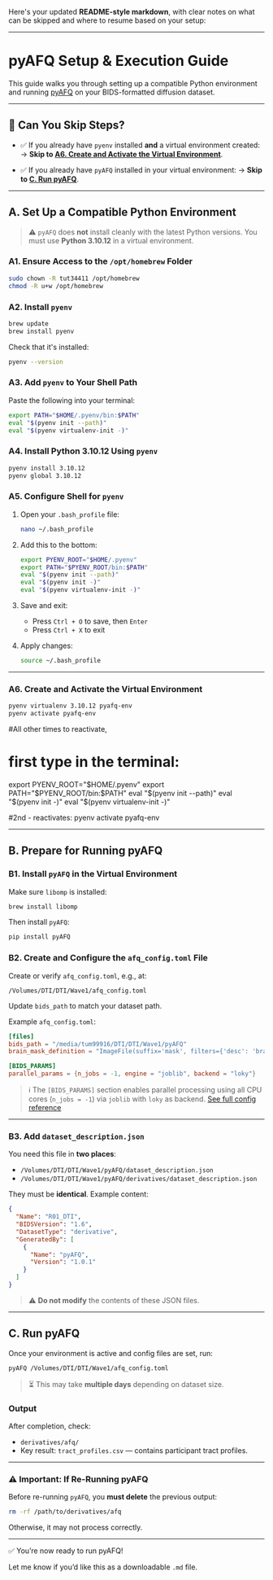 Here's your updated **README-style markdown**, with clear notes on what can be skipped and where to resume based on your setup:

---

# pyAFQ Setup & Execution Guide

This guide walks you through setting up a compatible Python environment and running [pyAFQ](https://yeatmanlab.github.io/pyAFQ/) on your BIDS-formatted diffusion dataset.

---

## 🔀 Can You Skip Steps?

* ✅ If you already have `pyenv` installed **and** a virtual environment created:
  → **Skip to [A6. Create and Activate the Virtual Environment](#a6-create-and-activate-the-virtual-environment)**.

* ✅ If you already have `pyAFQ` installed in your virtual environment:
  → **Skip to [C. Run pyAFQ](#c-run-pyafq)**.

---

## A. Set Up a Compatible Python Environment

> ⚠️ `pyAFQ` does **not** install cleanly with the latest Python versions. You must use **Python 3.10.12** in a virtual environment.

### A1. Ensure Access to the `/opt/homebrew` Folder

```bash
sudo chown -R tut34411 /opt/homebrew
chmod -R u+w /opt/homebrew
```

### A2. Install `pyenv`

```bash
brew update
brew install pyenv
```

Check that it's installed:

```bash
pyenv --version
```

### A3. Add `pyenv` to Your Shell Path

Paste the following into your terminal:

```bash
export PATH="$HOME/.pyenv/bin:$PATH"
eval "$(pyenv init --path)"
eval "$(pyenv virtualenv-init -)"
```

### A4. Install Python 3.10.12 Using `pyenv`

```bash
pyenv install 3.10.12
pyenv global 3.10.12
```

### A5. Configure Shell for `pyenv`

1. Open your `.bash_profile` file:

   ```bash
   nano ~/.bash_profile
   ```

2. Add this to the bottom:

   ```bash
   export PYENV_ROOT="$HOME/.pyenv"
   export PATH="$PYENV_ROOT/bin:$PATH"
   eval "$(pyenv init --path)"
   eval "$(pyenv init -)"
   eval "$(pyenv virtualenv-init -)"
   ```

3. Save and exit:

   * Press `Ctrl + O` to save, then `Enter`
   * Press `Ctrl + X` to exit

4. Apply changes:

   ```bash
   source ~/.bash_profile
   ```

---

### A6. Create and Activate the Virtual Environment

```bash
pyenv virtualenv 3.10.12 pyafq-env
pyenv activate pyafq-env
```

#All other times to reactivate, 

# first type in the terminal: 

export PYENV_ROOT="$HOME/.pyenv"
export PATH="$PYENV_ROOT/bin:$PATH"
eval "$(pyenv init --path)"
eval "$(pyenv init -)"
eval "$(pyenv virtualenv-init -)"

#2nd - reactivates: 
pyenv activate pyafq-env


---

## B. Prepare for Running pyAFQ

### B1. Install `pyAFQ` in the Virtual Environment

Make sure `libomp` is installed:

```bash
brew install libomp
```

Then install `pyAFQ`:

```bash
pip install pyAFQ
```

### B2. Create and Configure the `afq_config.toml` File

Create or verify `afq_config.toml`, e.g., at:

```text
/Volumes/DTI/DTI/Wave1/afq_config.toml
```

Update `bids_path` to match your dataset path.

Example `afq_config.toml`:

```toml
[files]
bids_path = "/media/tum99916/DTI/DTI/Wave1/pyAFQ"
brain_mask_definition = "ImageFile(suffix='mask', filters={'desc': 'brain'})"

[BIDS_PARAMS]
parallel_params = {n_jobs = -1, engine = "joblib", backend = "loky"}
```

> ℹ️ The `[BIDS_PARAMS]` section enables parallel processing using all CPU cores (`n_jobs = -1`) via `joblib` with `loky` as backend.
> [See full config reference](https://yeatmanlab.github.io/pyAFQ/reference/config.html#)

---

### B3. Add `dataset_description.json`

You need this file in **two places**:

* `/Volumes/DTI/DTI/Wave1/pyAFQ/dataset_description.json`
* `/Volumes/DTI/DTI/Wave1/pyAFQ/derivatives/dataset_description.json`

They must be **identical**. Example content:

```json
{
  "Name": "R01_DTI",
  "BIDSVersion": "1.6",
  "DatasetType": "derivative",
  "GeneratedBy": [
    {
      "Name": "pyAFQ",
      "Version": "1.0.1"
    }
  ]
}
```

> ⚠️ **Do not modify** the contents of these JSON files.

---

## C. Run pyAFQ

Once your environment is active and config files are set, run:

```bash
pyAFQ /Volumes/DTI/DTI/Wave1/afq_config.toml
```

> ⏳ This may take **multiple days** depending on dataset size.

### Output

After completion, check:

* `derivatives/afq/`
* Key result: `tract_profiles.csv` — contains participant tract profiles.

---

### ⚠️ Important: If Re-Running pyAFQ

Before re-running `pyAFQ`, you **must delete** the previous output:

```bash
rm -rf /path/to/derivatives/afq
```

Otherwise, it may not process correctly.

---

✅ You’re now ready to run pyAFQ!

Let me know if you’d like this as a downloadable `.md` file.
